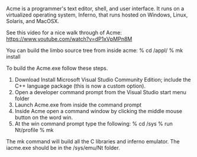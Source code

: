 Acme is a programmer's text editor, shell, and user interface. It runs on a virtualized operating system, Inferno, that runs hosted on Windows, Linux, Solaris, and MacOSX.

See this video for a nice walk through of Acme: https://www.youtube.com/watch?v=dP1xVpMPn8M

You can build the limbo source tree from inside acme: % cd /appl/ % mk install

To build the Acme.exe follow these steps.

1. Download Install Microsoft Visual Studio Community Edition; include the C++ language package (this is now a custom option).
2. Open a developer command prompt from the Visual Studio start menu folder
3. Launch Acme.exe from inside the command prompt
4. Inside Acme open a command window by clicking the middle mouse button on the word win.
5. At the win command prompt type the following:
	% cd /sys
	% run Nt/profile
	% mk

The mk command will build all the C libraries and inferno emulator. The iacme.exe should be in the /sys/emu/Nt folder.
